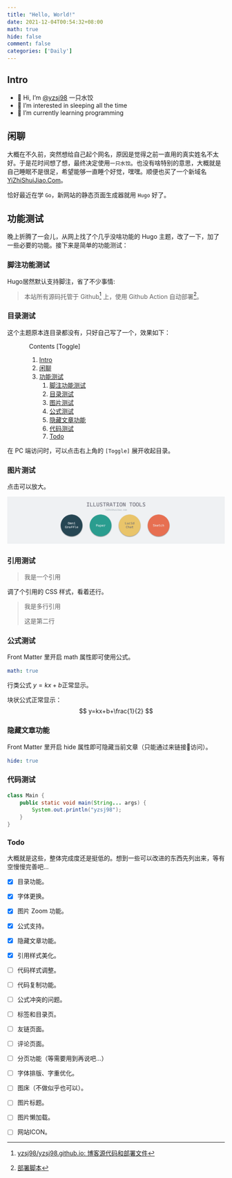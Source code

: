 ```yaml
---
title: "Hello, World!"
date: 2021-12-04T00:54:32+08:00
math: true
hide: false
comment: false
categories: ['Daily']
---
```


## Intro

- 👋 Hi, I’m [@yzsj98](https://github.com/yzsj98) 一只水饺
- 👀 I’m interested in sleeping all the time
- 🌱 I’m currently learning programming

## 闲聊

大概在不久前，突然想给自己起个网名，原因是觉得之前一直用的真实姓名不太好。于是花时间想了想，最终决定使用`一只水饺`。也没有啥特别的意思，大概就是自己睡眠不是很足，希望能够一直睡个好觉，嘿嘿。顺便也买了一个新域名 [YiZhiShuiJiao.Com](https://www.yizhishuijiao.com)。

恰好最近在学 `Go`，新网站的静态页面生成器就用 `Hugo` 好了。

## 功能测试

晚上折腾了一会儿，从网上找了个几乎没啥功能的 Hugo 主题，改了一下，加了一些必要的功能。接下来是简单的功能测试：

### 脚注功能测试

Hugo居然默认支持脚注，省了不少事情:

> 本站所有源码托管于 Github[^github] 上，使用 Github Action 自动部署[^deploy script]。

### 目录测试

这个主题原本连目录都没有，只好自己写了一个，效果如下：

<div>
<div class="contents" style="width:80%;margin: 0 auto;">
            <span class="content-title">Contents</span>
            <a class="hide-tool" style="disaplay: block" onclick="toggleContents(event)">[Toggle]</a>
            <div>
              <nav>
  <ol>
    <li><a href="#intro">Intro</a></li>
    <li><a href="#闲聊">闲聊</a></li>
    <li><a href="#功能测试">功能测试</a>
      <ol>
        <li><a href="#脚注功能测试">脚注功能测试</a></li>
        <li><a href="#目录测试">目录测试</a></li>
        <li><a href="#图片测试">图片测试</a></li>
        <li><a href="#公式测试">公式测试</a></li>
        <li><a href="#隐藏文章功能">隐藏文章功能</a></li>
        <li><a href="#代码测试">代码测试</a></li>
        <li><a href="#todo">Todo</a></li>
      </ol>
    </li>
  </ol>
</nav>
  </div>
 </div>
</div>

在 PC 端访问时，可以点击右上角的 `[Toggle]` 展开收起目录。

### 图片测试

点击可以放大。

![image-test](assets/image-test.png)

### 引用测试

> 我是一个引用

调了个引用的 CSS 样式，看着还行。

> 我是多行引用
>
> 这是第二行

### 公式测试

Front Matter 里开启 math 属性即可使用公式。

```yaml
math: true
```

行类公式 $y=kx+b$正常显示。

块状公式正常显示：
$$
y=kx+b+\frac{1}{2}
$$

### 隐藏文章功能

Front Matter 里开启 hide 属性即可隐藏当前文章（只能通过来链接🔗访问）。

```yaml
hide: true
```

### 代码测试

```java
class Main {
    public static void main(String... args) {
        System.out.println("yzsj98");
    }
}
```

### Todo

大概就是这些，整体完成度还是挺低的。想到一些可以改进的东西先列出来，等有空慢慢完善吧...

- [x] 目录功能。
- [x] 字体更换。
- [x] 图片 Zoom 功能。
- [x] 公式支持。
- [x] 隐藏文章功能。
- [x] 引用样式美化。
- [ ] 代码样式调整。
- [ ] 代码复制功能。
- [ ] 公式冲突的问题。
- [ ] 标签和目录页。
- [ ] 友链页面。
- [ ] 评论页面。
- [ ] 分页功能（等需要用到再说吧...）
- [ ] 字体排版、字重优化。
- [ ] 图床（不做似乎也可以）。
- [ ] 图片标题。
- [ ] 图片懒加载。
- [ ] 网站ICON。



[^github]: [yzsj98/yzsj98.github.io: 博客源代码和部署文件](https://github.com/yzsj98/yzsj98.github.io)
[^deploy script]: [部署脚本](https://github.com/yzsj98/yzsj98.github.io/blob/main/.github/workflows/deploy.yml)
